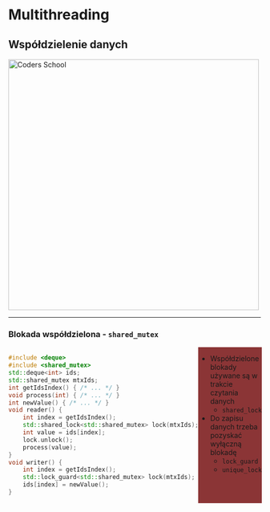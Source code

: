 <!-- .slide: data-background="#111111" -->

# Multithreading

## Współdzielenie danych

<a href="https://coders.school">
    <img width="500" data-src="../coders_school_logo.png" alt="Coders School" class="plain">
</a>

___

### Blokada współdzielona - `shared_mutex`

<div style="display: flex;">

<div>

```c++
#include <deque>
#include <shared_mutex>
std::deque<int> ids;
std::shared_mutex mtxIds;
int getIdsIndex() { /* ... */ }
void process(int) { /* ... */ }
int newValue() { /* ... */ }
void reader() {
    int index = getIdsIndex();
    std::shared_lock<std::shared_mutex> lock(mtxIds);
    int value = ids[index];
    lock.unlock();
    process(value);
}
void writer() {
    int index = getIdsIndex();
    std::lock_guard<std::shared_mutex> lock(mtxIds);
    ids[index] = newValue();
}
```
<!-- .element: style="width: 100%;" -->
</div>

<div style="background-color: #8B3536;">

* <!-- .element: class="fragment fade-in" --> Współdzielone blokady używane są w trakcie czytania danych
    * <!-- .element: class="fragment fade-in" --> <code>shared_lock<shared_mutex></code>
* <!-- .element: class="fragment fade-in" --> Do zapisu danych trzeba pozyskać wyłączną blokadę
    * <!-- .element: class="fragment fade-in" --> <code>lock_guard<shared_mutex></code>
    * <!-- .element: class="fragment fade-in" --> <code>unique_lock<shared_mutex></code>
</div><!-- .element: class="fragment fade-in" --> 

</div>
